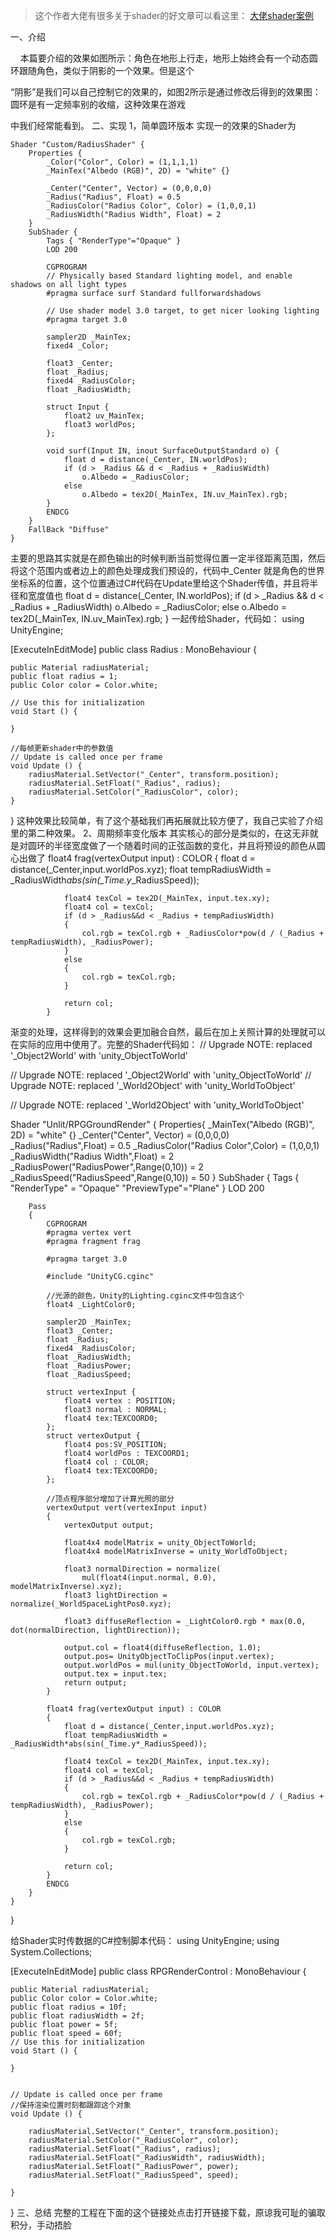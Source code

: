 > 这个作者大佬有很多关于shader的好文章可以看这里：
> [大佬shader案例](https://blog.csdn.net/zhangxiao13627093203/article/category/6317037)

一、介绍

    本篇要介绍的效果如图所示：角色在地形上行走，地形上始终会有一个动态圆环跟随角色，类似于阴影的一个效果。但是这个


“阴影”是我们可以自己控制它的效果的，如图2所示是通过修改后得到的效果图：圆环是有一定频率别的收缩，这种效果在游戏

中我们经常能看到。
二、实现
1，简单圆环版本
实现一的效果的Shader为
```
Shader "Custom/RadiusShader" {
	Properties {
		_Color("Color", Color) = (1,1,1,1)
		_MainTex("Albedo (RGB)", 2D) = "white" {}
		
		_Center("Center", Vector) = (0,0,0,0)
		_Radius("Radius", Float) = 0.5
		_RadiusColor("Radius Color", Color) = (1,0,0,1)
		_RadiusWidth("Radius Width", Float) = 2
	}
	SubShader {
		Tags { "RenderType"="Opaque" }
		LOD 200
		
		CGPROGRAM
		// Physically based Standard lighting model, and enable shadows on all light types
		#pragma surface surf Standard fullforwardshadows
 
		// Use shader model 3.0 target, to get nicer looking lighting
		#pragma target 3.0
 
		sampler2D _MainTex;
		fixed4 _Color;
 
		float3 _Center;
		float _Radius;
		fixed4 _RadiusColor;
		float _RadiusWidth;
 
		struct Input {
			float2 uv_MainTex;
			float3 worldPos;
		};
 
		void surf(Input IN, inout SurfaceOutputStandard o) {
			float d = distance(_Center, IN.worldPos);
			if (d > _Radius && d < _Radius + _RadiusWidth)
				o.Albedo = _RadiusColor;
			else
				o.Albedo = tex2D(_MainTex, IN.uv_MainTex).rgb;
		}
		ENDCG
	} 
	FallBack "Diffuse"
}
```
主要的思路其实就是在颜色输出的时候判断当前觉得位置一定半径距离范围，然后将这个范围内或者边上的颜色处理成我们预设的，代码中_Center 就是角色的世界坐标系的位置，这个位置通过C#代码在Update里给这个Shader传值，并且将半径和宽度值也
float d = distance(_Center, IN.worldPos);
			if (d > _Radius && d < _Radius + _RadiusWidth)
				o.Albedo = _RadiusColor;
			else
				o.Albedo = tex2D(_MainTex, IN.uv_MainTex).rgb;
		}
一起传给Shader，代码如：
using UnityEngine;
 
[ExecuteInEditMode]
public class Radius : MonoBehaviour {
 
    public Material radiusMaterial;
    public float radius = 1;
    public Color color = Color.white;
 
    // Use this for initialization
    void Start () {
	
	}
	
    //每帧更新shader中的参数值
	// Update is called once per frame
	void Update () {
        radiusMaterial.SetVector("_Center", transform.position);
        radiusMaterial.SetFloat("_Radius", radius);
        radiusMaterial.SetColor("_RadiusColor", color);
    }
}
这种效果比较简单，有了这个基础我们再拓展就比较方便了，我自己实验了介绍里的第二种效果。
2、周期频率变化版本
其实核心的部分是类似的，在这无非就是对圆环的半径宽度做了一个随着时间的正弦函数的变化，并且将预设的颜色从圆心出做了
	float4 frag(vertexOutput input) : COLOR
			{
				float d = distance(_Center,input.worldPos.xyz);
				float tempRadiusWidth = _RadiusWidth*abs(sin(_Time.y*_RadiusSpeed));
 
				float4 texCol = tex2D(_MainTex, input.tex.xy);
				float4 col = texCol;
				if (d > _Radius&&d < _Radius + tempRadiusWidth)
				{
					col.rgb = texCol.rgb + _RadiusColor*pow(d / (_Radius + tempRadiusWidth), _RadiusPower);
				}
				else
				{
					col.rgb = texCol.rgb;
				}
				
				return col;
			}
渐变的处理，这样得到的效果会更加融合自然，最后在加上关照计算的处理就可以在实际的应用中使用了。完整的Shader代码如：
// Upgrade NOTE: replaced '_Object2World' with 'unity_ObjectToWorld'
 
// Upgrade NOTE: replaced '_Object2World' with 'unity_ObjectToWorld'
// Upgrade NOTE: replaced '_World2Object' with 'unity_WorldToObject'
 
// Upgrade NOTE: replaced '_World2Object' with 'unity_WorldToObject'
 
Shader "Unlit/RPGGroundRender"
{
	Properties{
		_MainTex("Albedo (RGB)", 2D) = "white" {}
	_Center("Center", Vector) = (0,0,0,0)
		_Radius("Radius",Float) = 0.5
		_RadiusColor("Radius Color",Color) = (1,0,0,1)
		_RadiusWidth("Radius Width",Float) = 2
		_RadiusPower("RadiusPower",Range(0,10)) = 2
		_RadiusSpeed("RadiusSpeed",Range(0,10)) = 50
	}
		SubShader
	{
		Tags { "RenderType" = "Opaque" "PreviewType"="Plane" }
		LOD 200
 
		Pass
		{
			CGPROGRAM
			#pragma vertex vert
			#pragma fragment frag
 
			#pragma target 3.0
 
			#include "UnityCG.cginc"
 
			//光源的颜色，Unity的Lighting.cginc文件中包含这个
			float4 _LightColor0;
 
			sampler2D _MainTex;
			float3 _Center;
			float _Radius;
			fixed4 _RadiusColor;
			float _RadiusWidth;
			float _RadiusPower;
			float _RadiusSpeed;
 
			struct vertexInput {
				float4 vertex : POSITION;
				float3 normal : NORMAL;
				float4 tex:TEXCOORD0;
			};
			struct vertexOutput {
				float4 pos:SV_POSITION;
				float4 worldPos : TEXCOORD1;
				float4 col : COLOR;
				float4 tex:TEXCOORD0;
			};
 
			//顶点程序部分增加了计算光照的部分
			vertexOutput vert(vertexInput input)
			{
				vertexOutput output;
 
				float4x4 modelMatrix = unity_ObjectToWorld;
				float4x4 modelMatrixInverse = unity_WorldToObject;
 
				float3 normalDirection = normalize(
					mul(float4(input.normal, 0.0), modelMatrixInverse).xyz);
				float3 lightDirection = normalize(_WorldSpaceLightPos0.xyz);
 
				float3 diffuseReflection = _LightColor0.rgb * max(0.0, dot(normalDirection, lightDirection));
 
				output.col = float4(diffuseReflection, 1.0);
				output.pos= UnityObjectToClipPos(input.vertex);
				output.worldPos = mul(unity_ObjectToWorld, input.vertex);
				output.tex = input.tex;
				return output;
			}
 
			float4 frag(vertexOutput input) : COLOR
			{
				float d = distance(_Center,input.worldPos.xyz);
				float tempRadiusWidth = _RadiusWidth*abs(sin(_Time.y*_RadiusSpeed));
 
				float4 texCol = tex2D(_MainTex, input.tex.xy);
				float4 col = texCol;
				if (d > _Radius&&d < _Radius + tempRadiusWidth)
				{
					col.rgb = texCol.rgb + _RadiusColor*pow(d / (_Radius + tempRadiusWidth), _RadiusPower);
				}
				else
				{
					col.rgb = texCol.rgb;
				}
				
				return col;
			}
			ENDCG
		}
	}
}

给Shader实时传数据的C#控制脚本代码：
using UnityEngine;
using System.Collections;
 
[ExecuteInEditMode]
public class RPGRenderControl : MonoBehaviour {
 
   
    public Material radiusMaterial;
    public Color color = Color.white;
    public float radius = 10f;
    public float radiusWidth = 2f;
    public float power = 5f;
    public float speed = 60f;
    // Use this for initialization
    void Start () {
	
	}
	
    
	// Update is called once per frame
    //保持渲染位置时刻都跟踪这个对象
	void Update () {
 
        radiusMaterial.SetVector("_Center", transform.position);
        radiusMaterial.SetColor("_RadiusColor", color);
        radiusMaterial.SetFloat("_Radius", radius);
        radiusMaterial.SetFloat("_RadiusWidth", radiusWidth);
        radiusMaterial.SetFloat("_RadiusPower", power);
        radiusMaterial.SetFloat("_RadiusSpeed", speed);
 
    }
}
三、总结
完整的工程在下面的这个链接处点击打开链接下载，原谅我可耻的骗取积分，手动捂脸